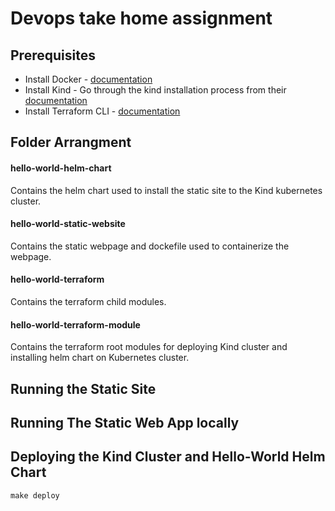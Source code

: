 # Devops take home assignment

## Prerequisites
- Install Docker - [documentation](https://docs.docker.com/get-docker/) 
- Install Kind - Go through the kind installation process from their [documentation](https://kind.sigs.k8s.io/docs/user/quick-start/#installation) 
- Install Terraform CLI - [documentation](https://developer.hashicorp.com/terraform/tutorials/aws-get-started/install-cli) 

## Folder Arrangment

#### hello-world-helm-chart
Contains the helm chart used to install the static site to the Kind kubernetes cluster.

#### hello-world-static-website
Contains the static webpage and dockefile used to containerize the webpage.

#### hello-world-terraform
Contains the terraform child modules. 

#### hello-world-terraform-module
Contains the terraform root modules for deploying Kind cluster and installing helm chart on Kubernetes cluster.

## Running the Static Site
## Running The Static Web App locally


## Deploying the Kind Cluster and Hello-World Helm Chart
```
make deploy
```